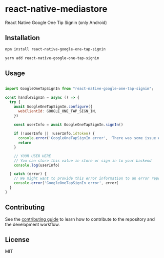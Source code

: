 # react-native-mediastore

React Native Google One Tip Signin (only Android)

## Installation

```sh
npm install react-native-google-one-tap-signin
```

```sh
yarn add react-native-google-one-tap-signin
```

## Usage

```js

import GoogleOneTapSignIn from "react-native-google-one-tap-signin";

const handleSignIn = async () => {
  try {
    await GoogleOneTapSignIn.configure({
      webClientId: GOOGLE_ONE_TAP_SIGN_IN,
    })
    
    const userInfo = await GoogleOneTapSignIn.signIn()

    if (!userInfo || !userInfo.idToken) {
      console.error('GoogleOneTapSignIn error', 'There was some issue with getting id token', userInfo)
      return
    }

    // YOUR USER HERE
    // You can store this value in store or sign in to your backend
    console.log(userInfo)

  } catch (error) {
    // We might want to provide this error information to an error reporting service
    console.error('GoogleOneTapSignIn error', error)
  }
}

```

## Contributing

See the [contributing guide](CONTRIBUTING.md) to learn how to contribute to the repository and the development workflow.

## License

MIT
